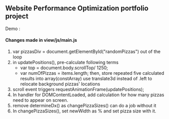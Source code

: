 ## Website Performance Optimization portfolio project
Demo : 

#### Changes made in view/js/main.js
1.  var pizzasDiv = document.getElementById("randomPizzas") out of the loop
2.  in updatePositions(), pre-calculate following terms
    - var top = document.body.scrollTop/ 1250;
    - var numOfPizzas = items.length;
    then, store repeated five calculated results into array(constArray)
    use translate3d instead of .left to relocate background pizzas' locations
3. scroll event triggers requestAnimationFrame(updatePositions);
4. In handler for DOMContentLoaded, add calculation for how many pizzas need to appear on screen.
5. remove determineDx() as changePizzaSizes() can do a job without it
6. In changePizzaSizes(), set newWidth as % and set pizza size with it. 
